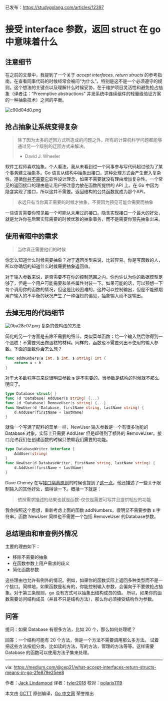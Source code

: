 已发布：https://studygolang.com/articles/12397

# 接受 interface 参数，返回 struct 在 go 中意味着什么

## 注意细节

在之前的文章中，我提到了一个关于 *accept interfaces, return structs* 的参考指南，在查看同事代码的时候经常会被问“为什么”。特别是这不是一个必须遵守的规则。这个想法的关键点以及理解什么时候妥协，在于维护项目灵活性和避免抢占抽象（译者注：“Preemptive abstractions” 并发系统中连续组件的轻量级验证方案的一种抽象技术）之间的平衡。

![c90d04d0.png](https://raw.githubusercontent.com/studygolang/gctt-images/master/accept-interface/c90d04d0.png)

## 抢占抽象让系统变得复杂

> 除了因为太多的迂回方式所造成的问题之外，所有的计算机科学问题都能够通过另一个级别的迂回方式来解决。  
>  - David J. Wheeler

软件工程师喜欢抽象。个人看法，我从未看到过一个同事参与写代码超过他为了某个事务建立抽象多。Go 语言从结构中抽象出接口，这种处理方式会产生嵌入复杂性。遵循[你并不需要它](http://c2.com/xp/YouArentGonnaNeedIt.html)软件设计理念，如果不需要就没有理由增加复杂性。一个常见的返回接口的理由是让用户把注意力放在函数所提供的 API 上。在 Go 中因为隐含实现了接口，所以这并不需要。返回结构的公共函数就成为那个API。

> 永远只有当你真正需要的时候才抽象，不要因为预见可能会需要而抽象

一些语言需要你预见每一个可能从未用过的接口。隐含实现接口一个最大的好处，就是允许你在后面实际需要的时候优雅的抽象事务，而不是需要你预先抽象出来。

## 使用者眼中的需求

> 当你真正需要他们的时候

你怎么知道什么时候需要抽象？对于返回类型来说，比较容易。你是写函数的人，所以你确切的知道什么时候需要抽象返回值。  

对于输入参数来说，是否需要不在你的控制范围之内。你也许认为你的数据模型足够了，但是一个用户可能需要和某些属性封装一下。如果可能的话，可以预想一下每个调用你的函数的情况，但这是比较困难的。这种可以控制输出，但是不能预期用户输入的不平衡的状况产生了一种强烈的偏见，抽象输入而不是输出。

## 去掉无用的代码细节

![0ba28e07.png](https://raw.githubusercontent.com/studygolang/gctt-images/master/accept-interface/0ba28e07.png)
复杂的做鸡蛋的方法

简化的另一个方面是去除不需要的细节。类似菜单函数：给一个输入然后你得到一个蛋糕！不需要列出做蛋糕的材料。同样的，函数也不需要列出不使用的输入参数。下面的函数你会怎么想？  

```go
func addNumbers(a int, b int, s string) int {
	return a + b
}
```

对于大多数程序员来说很明显参数 **s** 是不需要的。当参数是结构的时候就不那么明显了。

```go
type Database struct{ }
func (d *Database) AddUser(s string) {...}
func (d *Database) RemoveUser(s string) {...}
func NewUser(d *Database, firstName string, lastName string) {
	d.AddUser(firstName + lastName)
}
```

就像一个写满了配料的菜单一样，NewUser 输入参数是一个有很多功能的 Database 对象。实际上只需要 AddUser 但是却得到了额外的 RemoveUser。接口允许我们在创建函数的时候只依赖我们需要的功能。

```go
type DatabaseWriter interface {
	AddUser(string)
}
func NewUser(d DatabaseWriter, firstName string, lastName string) {
	d.AddUser(firstName + lastName)
}
```

Dave Cheney 在写[接口隔离原则](https://en.wikipedia.org/wiki/Interface_segregation_principle)的时候也提到了[这一点](https://dave.cheney.net/2016/08/20/solid-go-design)。他还描述了一些关于限制输入的其他好处，值得读一下。概括一下就是：  

> 依照需求描述的结果也就是函数-仅仅是需要可写并且提供相应的功能

我会按照这个思想，重新考虑上面的函数 addNumbers，很明显不需要参数 s 字符串，函数 NewUser 同样也不需要一个包括 RemoveUser 的Database参数。

## 总结理由和审查例外情况

主要的理由如下：

- 移除不需要的抽象
- 在函数参数上用户需求的歧义
- 简化函数参数

这些理由也允许有例外的情况。例如，如果你的函数实际上返回多种类型而不是一个接口。同样地，如果函数是私有的，你能控制输入参数，会偏向于不要做抢占抽象。对于第三条规则，go 没有方式可以抽象出结构成员的值。 所以，如果你的函数需要访问结构成员（并且不只是结构方法），那么你必须接受结构作为参数。

## 问答

提问：如果 Database 有很多方法，比如 20 个，那么如何处理呢？

回答：一个结构可能有 20 个方法，但是一个方法不需要调用那么多方法。 试着把这些方法按组分类，比如读的方法，写的方法，管理的方法等等。这样需要 Database 的函数可以使用方法子集来处理。

----------------

via: https://medium.com/@cep21/what-accept-interfaces-return-structs-means-in-go-2fe879e25ee8

作者：[Jack Lindamood](https://medium.com/@cep21)
译者：[tyler2018](https://github.com/tyler2018)
校对：[polaris1119](https://github.com/polaris1119)

本文由 [GCTT](https://github.com/studygolang/GCTT) 原创编译，[Go 中文网](https://studygolang.com/) 荣誉推出
